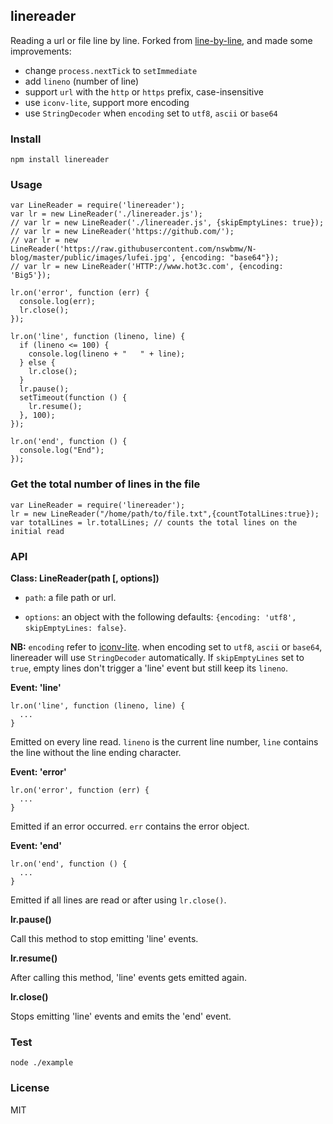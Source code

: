 ## linereader

Reading a url or file line by line. Forked from [line-by-line](https://github.com/RustyMarvin/line-by-line), and made some improvements:

- change `process.nextTick` to `setImmediate`
- add `lineno` (number of line)
- support `url` with the `http` or `https` prefix, case-insensitive
- use `iconv-lite`, support more encoding
- use `StringDecoder` when `encoding` set to `utf8`, `ascii` or `base64`

### Install

    npm install linereader


### Usage

    var LineReader = require('linereader');
    var lr = new LineReader('./linereader.js');
    // var lr = new LineReader('./linereader.js', {skipEmptyLines: true});
    // var lr = new LineReader('https://github.com/');
    // var lr = new LineReader('https://raw.githubusercontent.com/nswbmw/N-blog/master/public/images/lufei.jpg', {encoding: "base64"});
    // var lr = new LineReader('HTTP://www.hot3c.com', {encoding: 'Big5'});

    lr.on('error', function (err) {
      console.log(err);
      lr.close();
    });

    lr.on('line', function (lineno, line) {
      if (lineno <= 100) {
        console.log(lineno + "   " + line);
      } else {
        lr.close();
      }
      lr.pause();
      setTimeout(function () {
        lr.resume();
      }, 100);
    });

    lr.on('end', function () {
      console.log("End");
    });

### Get the total number of lines in the file
    var LineReader = require('linereader');
    lr = new LineReader("/home/path/to/file.txt",{countTotalLines:true});
    var totalLines = lr.totalLines; // counts the total lines on the initial read

### API

**Class: LineReader(path [, options])**

- `path`: a file path or url.

- `options`: an object with the following defaults: `{encoding: 'utf8', skipEmptyLines: false}`.

**NB:** `encoding` refer to [iconv-lite](https://github.com/ashtuchkin/iconv-lite). when encoding set to `utf8`, `ascii` or `base64`, linereader will use `StringDecoder` automatically. If `skipEmptyLines` set to `true`, empty lines don't trigger a 'line' event but still keep its `lineno`.

**Event: 'line'**

    lr.on('line', function (lineno, line) {
      ...
    }

Emitted on every line read. `lineno` is the current line number, `line` contains the line without the line ending character.

**Event: 'error'**

    lr.on('error', function (err) {
      ...
    }

Emitted if an error occurred. `err` contains the error object.

**Event: 'end'**

    lr.on('end', function () {
      ...
    }

Emitted if all lines are read or after using `lr.close()`.

**lr.pause()**

Call this method to stop emitting 'line' events.

**lr.resume()**

After calling this method, 'line' events gets emitted again.

**lr.close()**

Stops emitting 'line' events and emits the 'end' event.

### Test

    node ./example

### License

MIT